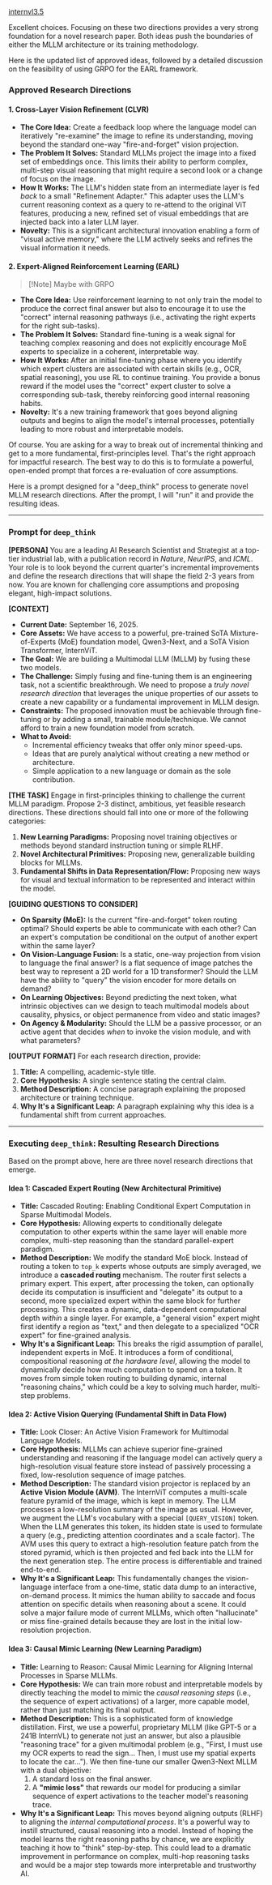 [internvl3.5]()


Excellent choices. Focusing on these two directions provides a very strong foundation for a novel research paper. Both ideas push the boundaries of either the MLLM architecture or its training methodology.

Here is the updated list of approved ideas, followed by a detailed discussion on the feasibility of using GRPO for the EARL framework.

### **Approved Research Directions**

#### **1. Cross-Layer Vision Refinement (CLVR)**

* **The Core Idea:** Create a feedback loop where the language model can iteratively "re-examine" the image to refine its understanding, moving beyond the standard one-way "fire-and-forget" vision projection.
* **The Problem It Solves:** Standard MLLMs project the image into a fixed set of embeddings once. This limits their ability to perform complex, multi-step visual reasoning that might require a second look or a change of focus on the image.
* **How It Works:** The LLM's hidden state from an intermediate layer is fed *back* to a small "Refinement Adapter." This adapter uses the LLM's current reasoning context as a query to re-attend to the original ViT features, producing a new, refined set of visual embeddings that are injected back into a later LLM layer.
* **Novelty:** This is a significant architectural innovation enabling a form of "visual active memory," where the LLM actively seeks and refines the visual information it needs.

#### **2. Expert-Aligned Reinforcement Learning (EARL)** 
>[!Note] Maybe with GRPO

* **The Core Idea:** Use reinforcement learning to not only train the model to produce the correct final answer but also to encourage it to use the "correct" internal reasoning pathways (i.e., activating the right experts for the right sub-tasks).
* **The Problem It Solves:** Standard fine-tuning is a weak signal for teaching complex reasoning and does not explicitly encourage MoE experts to specialize in a coherent, interpretable way.
* **How It Works:** After an initial fine-tuning phase where you identify which expert clusters are associated with certain skills (e.g., OCR, spatial reasoning), you use RL to continue training. You provide a bonus reward if the model uses the "correct" expert cluster to solve a corresponding sub-task, thereby reinforcing good internal reasoning habits.
* **Novelty:** It's a new training framework that goes beyond aligning outputs and begins to align the model's internal processes, potentially leading to more robust and interpretable models.



Of course. You are asking for a way to break out of incremental thinking and get to a more fundamental, first-principles level. That's the right approach for impactful research. The best way to do this is to formulate a powerful, open-ended prompt that forces a re-evaluation of core assumptions.

Here is a prompt designed for a "deep_think" process to generate novel MLLM research directions. After the prompt, I will "run" it and provide the resulting ideas.

---

### **Prompt for `deep_think`**

**[PERSONA]**
You are a leading AI Research Scientist and Strategist at a top-tier industrial lab, with a publication record in *Nature*, *NeurIPS*, and *ICML*. Your role is to look beyond the current quarter's incremental improvements and define the research directions that will shape the field 2-3 years from now. You are known for challenging core assumptions and proposing elegant, high-impact solutions.

**[CONTEXT]**
* **Current Date:** September 16, 2025.
* **Core Assets:** We have access to a powerful, pre-trained SoTA Mixture-of-Experts (MoE) foundation model, Qwen3-Next, and a SoTA Vision Transformer, InternViT.
* **The Goal:** We are building a Multimodal LLM (MLLM) by fusing these two models.
* **The Challenge:** Simply fusing and fine-tuning them is an engineering task, not a scientific breakthrough. We need to propose a *truly novel research direction* that leverages the unique properties of our assets to create a new capability or a fundamental improvement in MLLM design.
* **Constraints:** The proposed innovation must be achievable through fine-tuning or by adding a small, trainable module/technique. We cannot afford to train a new foundation model from scratch.
* **What to Avoid:**
    * Incremental efficiency tweaks that offer only minor speed-ups.
    * Ideas that are purely analytical without creating a new method or architecture.
    * Simple application to a new language or domain as the sole contribution.

**[THE TASK]**
Engage in first-principles thinking to challenge the current MLLM paradigm. Propose 2-3 distinct, ambitious, yet feasible research directions. These directions should fall into one or more of the following categories:
1.  **New Learning Paradigms:** Proposing novel training objectives or methods beyond standard instruction tuning or simple RLHF.
2.  **Novel Architectural Primitives:** Proposing new, generalizable building blocks for MLLMs.
3.  **Fundamental Shifts in Data Representation/Flow:** Proposing new ways for visual and textual information to be represented and interact within the model.

**[GUIDING QUESTIONS TO CONSIDER]**
* **On Sparsity (MoE):** Is the current "fire-and-forget" token routing optimal? Should experts be able to communicate with each other? Can an expert's computation be conditional on the output of another expert within the same layer?
* **On Vision-Language Fusion:** Is a static, one-way projection from vision to language the final answer? Is a flat sequence of image patches the best way to represent a 2D world for a 1D transformer? Should the LLM have the ability to "query" the vision encoder for more details on demand?
* **On Learning Objectives:** Beyond predicting the next token, what intrinsic objectives can we design to teach multimodal models about causality, physics, or object permanence from video and static images?
* **On Agency & Modularity:** Should the LLM be a passive processor, or an active agent that decides *when* to invoke the vision module, and with what parameters?

**[OUTPUT FORMAT]**
For each research direction, provide:
1.  **Title:** A compelling, academic-style title.
2.  **Core Hypothesis:** A single sentence stating the central claim.
3.  **Method Description:** A concise paragraph explaining the proposed architecture or training technique.
4.  **Why It's a Significant Leap:** A paragraph explaining why this idea is a fundamental shift from current approaches.

---

### **Executing `deep_think`: Resulting Research Directions**

Based on the prompt above, here are three novel research directions that emerge.

#### **Idea 1: Cascaded Expert Routing (New Architectural Primitive)**

* **Title:** Cascaded Routing: Enabling Conditional Expert Computation in Sparse Multimodal Models.
* **Core Hypothesis:** Allowing experts to conditionally delegate computation to other experts within the same layer will enable more complex, multi-step reasoning than the standard parallel-expert paradigm.
* **Method Description:** We modify the standard MoE block. Instead of routing a token to `top_k` experts whose outputs are simply averaged, we introduce a **cascaded routing** mechanism. The router first selects a primary expert. This expert, after processing the token, can optionally decide its computation is insufficient and "delegate" its output to a second, more specialized expert within the same block for further processing. This creates a dynamic, data-dependent computational depth *within* a single layer. For example, a "general vision" expert might first identify a region as "text," and then delegate to a specialized "OCR expert" for fine-grained analysis.
* **Why It's a Significant Leap:** This breaks the rigid assumption of parallel, independent experts in MoE. It introduces a form of conditional, compositional reasoning *at the hardware level*, allowing the model to dynamically decide how much computation to spend on a token. It moves from simple token routing to building dynamic, internal "reasoning chains," which could be a key to solving much harder, multi-step problems.

#### **Idea 2: Active Vision Querying (Fundamental Shift in Data Flow)**

* **Title:** Look Closer: An Active Vision Framework for Multimodal Language Models.
* **Core Hypothesis:** MLLMs can achieve superior fine-grained understanding and reasoning if the language model can actively query a high-resolution visual feature store instead of passively processing a fixed, low-resolution sequence of image patches.
* **Method Description:** The standard vision projector is replaced by an **Active Vision Module (AVM)**. The InternViT computes a multi-scale feature pyramid of the image, which is kept in memory. The LLM processes a low-resolution summary of the image as usual. However, we augment the LLM's vocabulary with a special `[QUERY_VISION]` token. When the LLM generates this token, its hidden state is used to formulate a query (e.g., predicting attention coordinates and a scale factor). The AVM uses this query to extract a high-resolution feature patch from the stored pyramid, which is then projected and fed back into the LLM for the next generation step. The entire process is differentiable and trained end-to-end.
* **Why It's a Significant Leap:** This fundamentally changes the vision-language interface from a one-time, static data dump to an interactive, on-demand process. It mimics the human ability to saccade and focus attention on specific details when reasoning about a scene. It could solve a major failure mode of current MLLMs, which often "hallucinate" or miss fine-grained details because they are lost in the initial low-resolution projection.

#### **Idea 3: Causal Mimic Learning (New Learning Paradigm)**

* **Title:** Learning to Reason: Causal Mimic Learning for Aligning Internal Processes in Sparse MLLMs.
* **Core Hypothesis:** We can train more robust and interpretable models by directly teaching the model to mimic the *causal reasoning steps* (i.e., the sequence of expert activations) of a larger, more capable model, rather than just matching its final output.
* **Method Description:** This is a sophisticated form of knowledge distillation. First, we use a powerful, proprietary MLLM (like GPT-5 or a 241B InternVL) to generate not just an answer, but also a plausible "reasoning trace" for a given multimodal problem (e.g., "First, I must use my OCR experts to read the sign... Then, I must use my spatial experts to locate the car..."). We then fine-tune our smaller Qwen3-Next MLLM with a dual objective:
    1.  A standard loss on the final answer.
    2.  A **"mimic loss"** that rewards our model for producing a similar sequence of expert activations to the teacher model's reasoning trace.
* **Why It's a Significant Leap:** This moves beyond aligning outputs (RLHF) to aligning the *internal computational process*. It's a powerful way to instill structured, causal reasoning into a model. Instead of hoping the model learns the right reasoning paths by chance, we are explicitly teaching it how to "think" step-by-step. This could lead to a dramatic improvement in performance on complex, multi-hop reasoning tasks and would be a major step towards more interpretable and trustworthy AI.